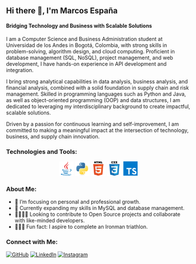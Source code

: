 ## Hi there 👋, I'm Marcos España
#### Bridging Technology and Business with Scalable Solutions

I am a Computer Science and Business Administration student at Universidad de los Andes in Bogotá, Colombia, with strong skills in problem-solving, algorithm design, and cloud computing. Proficient in database management (SQL, NoSQL), project management, and web development, I have hands-on experience in API development and integration.

I bring strong analytical capabilities in data analysis, business analysis, and financial analysis, combined with a solid foundation in supply chain and risk management. Skilled in programming languages such as Python and Java, as well as object-oriented programming (OOP) and data structures, I am dedicated to leveraging my interdisciplinary background to create impactful, scalable solutions.

Driven by a passion for continuous learning and self-improvement, I am committed to making a meaningful impact at the intersection of technology, business, and supply chain innovation.

### Technologies and Tools:
<p align="center">
  <a href="#" target="_blank"><img src="https://raw.githubusercontent.com/devicons/devicon/master/icons/java/java-original.svg" alt="Java" width="40" height="40"/></a>
  <a href="#" target="_blank"><img src="https://raw.githubusercontent.com/devicons/devicon/master/icons/python/python-original.svg" alt="Python" width="40" height="40"/></a>
  <a href="#" target="_blank"><img src="https://raw.githubusercontent.com/devicons/devicon/master/icons/html5/html5-original-wordmark.svg" alt="HTML5" width="40" height="40"/></a>
  <a href="#" target="_blank"><img src="https://raw.githubusercontent.com/devicons/devicon/master/icons/css3/css3-original-wordmark.svg" alt="CSS3" width="40" height="40"/></a>
  <a href="#" target="_blank"><img src="https://raw.githubusercontent.com/devicons/devicon/master/icons/typescript/typescript-original.svg" alt="TypeScript" width="40" height="40"/></a>
</p>

### About Me:
- 🔭 I’m focusing on personal and professional growth.
- 🌱 Currently expanding my skills in MySQL and database management.
- 🫱🏽‍🫲🏾 Looking to contribute to Open Source projects and collaborate with like-minded developers.
- 🏊🏽‍♂️ Fun fact: I aspire to complete an Ironman triathlon.

### Connect with Me:
[<img src='https://cdn.jsdelivr.net/npm/simple-icons@3.0.1/icons/github.svg' alt='GitHub' height='40'>](https://github.com/Marcosespa)
[<img src='https://cdn.jsdelivr.net/npm/simple-icons@3.0.1/icons/linkedin.svg' alt='LinkedIn' height='40'>](https://www.linkedin.com/in/MarcosEspaña/)
[<img src='https://cdn.jsdelivr.net/npm/simple-icons@3.0.1/icons/instagram.svg' alt='Instagram' height='40'>](https://www.instagram.com/marcos.r.espa/)
